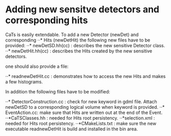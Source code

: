 # Adding new sensitve detectors and corresponding hits

CaTs is easily extendable. To add a new Detector (newDet) and corresponding
⋅⋅* Hits (newDetHit) the following new files have to be provided:
⋅⋅* newDetSD.hh(cc)  : describes the new sensitive Detector class.
⋅⋅* newDetHit.hh(cc) : describes the Hits created by the new sensitive detectors.

one should also provide a file:

⋅⋅* readnewDetHit.cc : demonstrates how to access the new Hits and makes a few histograms. 

In addition the following files have to be modified:

⋅⋅* DetectorConstruction.cc  : check for new keyword in gdml file. Attach newDetSD to a corresponding logical volume when keyword is provided.
⋅⋅* EventAction.cc: make sure that Hits are written out at the end of the Event.
⋅⋅*CaTSClasses.hh : needed for Hits root persistency.
⋅⋅*selection.xml  : needed for Hits root persistency.
⋅⋅*CMakeLists.txt : make sure the new executable readnewDetHit is build and installed in the bin area. 
